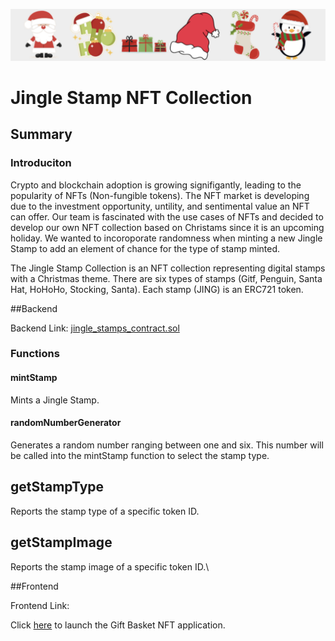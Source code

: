 ![jinglestampsbanner.JPG](JING-images/jinglestampsbanner.JPG)

# Jingle Stamp NFT Collection

## Summary

### Introduciton

Crypto and blockchain adoption is growing signifigantly, leading to the popularity of NFTs (Non-fungible tokens). The NFT market is developing due to the investment opportunity, untility, and sentimental value an NFT can offer. Our team is fascinated with the use cases of NFTs and decided to develop our own NFT collection based on Christams since it is an upcoming holiday. We wanted to incoroporate randomness when minting a new Jingle Stamp to add an element of chance for the type of stamp minted. 

The Jingle Stamp Collection is an NFT collection representing digital stamps with a Christmas theme. There are six types of stamps (Gitf, Penguin, Santa Hat, HoHoHo, Stocking, Santa). Each stamp (JING) is an ERC721 token.

##Backend

Backend Link: [jingle_stamps_contract.sol](contract/jingle_stamps_nft_contract.sol)

### Functions

#### mintStamp

Mints a Jingle Stamp.

#### randomNumberGenerator

Generates a random number ranging between one and six. This number will be called into the mintStamp function to select the stamp type.

## getStampType
Reports the stamp type of a specific token ID.

## getStampImage
Reports the stamp image of a specific token ID.\

##Frontend

Frontend Link: [](frontend/)

Click [here](frontend/index.html) to launch the Gift Basket NFT application.
